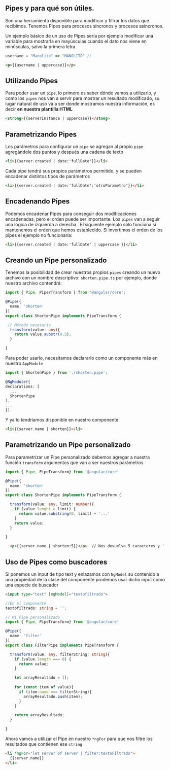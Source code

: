
## Pipes y para qué son útiles.

Son una herramienta disponible para modificar y filtrar los datos que recibimos. Tenemos Pipes para procesos síncronos y procesos asíncronos. 

Un ejemplo básico de un uso de Pipes sería por ejemplo modificar una variable para mostrarla en mayúsculas cuando el dato nos viene en minúsculas, salvo la primera letra.

```typescript
username = "Manolito" => "MANOLITO" //

```

```html
<p>{{username | uppercase}}</p>
```

## Utilizando Pipes

Para poder usar un `pipe`, lo primero es saber dónde vamos a utilizarlo, y como los `pipes` nos van a servir para mostrar un resultado modificado, su  lugar natural de uso va a ser donde mostramos nuestra información, es decir **en nuestra plantilla HTML**

```html
<strong>{{serverInstance | uppercase}}</stong>
```


## Parametrizando Pipes


Los parámetros para configurar un `pipe` se agregan al propio `pipe` agregándole dos puntos y después una cadena de texto

```html
<li>{{server.created | date:'fullDate'}}</li>
```

Cada pipe tendrá sus propios parámetros permitido, y se pueden encadenar distintos tipos de parámetros
```html
<li>{{server.created | date:'fullDate':'otroParametro'}}</li>
```

## Encadenando Pipes

Podemos encadenar Pipes para conseguir dos modificaciones encadenadas, pero el orden puede ser importante. Los `pipes` van a seguir una lógica de izquierda a derecha . El siguiente ejemplo sólo funciona si mantenemos el orden que hemos establecido. Si invertimos el orden de los pipes el ejemplo no funcionaría:

```html
<li>{{server.created | date:'fullDate' | uppercase }}</li>
```


## Creando un Pipe personalizado

Tenemos la posibilidad de crear nuestros propios `pipes` creando un nuevo archivo con un nombre descriptivo: `shorten.pipe.ts` por ejemplo, donde nuestro archivo contendrá:
```typescript
import { Pipe, PiperTransform } from '@angular/core';

@Pipe({
  name: 'shorten'
})
export class ShortenPipe implements PipeTransform {

 // Método necesario
  transform(value: any){
    return value.substr(0,5);
  }

}
```

Para poder usarlo, necesitamos declararlo como un componente más en nuestro `AppModule`

```typescript
import { ShortenPipe } from './shorten.pipe';

@NgModule({
declarations: [
  ...
  ShortenPipe
],
...
})
```

Y ya lo tendríamos disponible en nuestro componente

```html
<li>{{server.name | shorten}}</li>
```


## Parametrizando un Pipe personalizado

Para parametrizar un Pipe personalizado debemos agregar a nuestra función `transform` argumentos que van a ser nuestros parámetros

```typescript
import { Pipe, PipeTransform} from '@angular/core'

@Pipe({
  name: 'shorten'
})
export class ShortenPipe implements PipeTransform {

  transform(value: any, limit: number){
    if (value.lenght > limit) {
      return value.substring(0, limit) + '...'
    }
    return value;
  }

}

```

```html
  <p>{{server.name | shorten:5}}</p>  // Nos devuelva 5 caracteres y '...', p.e. 'Produ...'
```

## Uso de Pipes como buscadores

Si ponemos un input de tipo text y enlazamos con `NgModel` su contenido a una propiedad de la clase del componente prodemos usar dicho input como una especie de buscador

```html
<input type="text" [ngModel]="textofiltrado">
```

```typescript
//En el componente
textofiltrado: string = '';
```

```typescript
// Mi Pipe personalizado
import { Pipe, PipeTransform} from '@angular/core'

@Pipe({
  name: 'filter'
})
export class FilterPipe implements PipeTransform {

  transform(value: any, filterString: string){
    if (value.length === 0) {
      return value;
    }

    let arrayResultado = [];
    
	for (const item of value){
	  if (item.name === filterString){
	    arrayResultado.push(item);
	  }
	}

    return arrayResultado;
  }

}
```

Ahora vamos a utilizar el Pipe en nuestro `*ngFor` para que nos filtre los resultados que contienen ese `string`

```html
<li *ngFor="let server of server | filter:textoFiltrado">
  {{server.name}}
</li>
```
